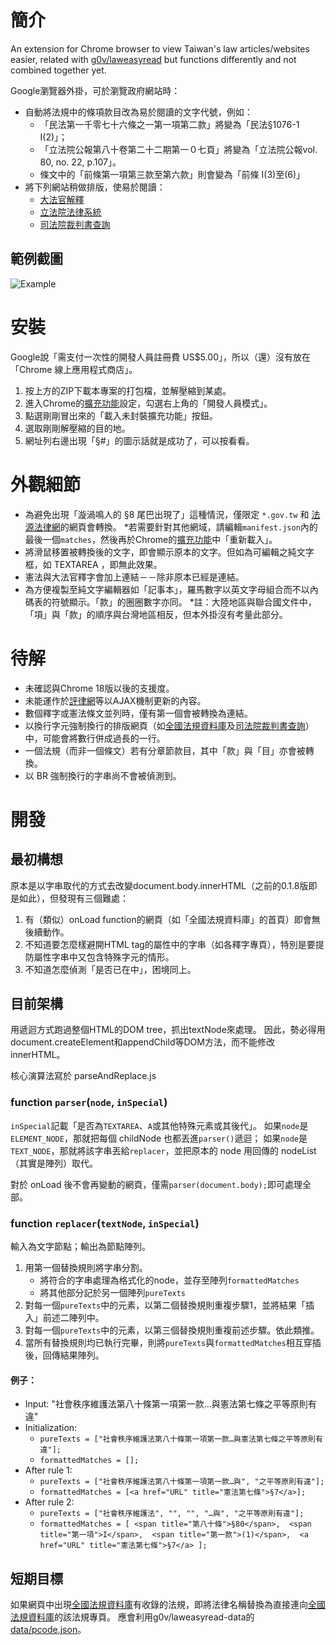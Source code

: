 # 簡介
An extension for Chrome browser to view Taiwan's law articles/websites easier,
related with [g0v/laweasyread](https://github.com/g0v/laweasyread) but functions differently and not combined together yet.

Google瀏覽器外掛，可於瀏覽政府網站時：
* 自動將法規中的條項款目改為易於閱讀的文字代號，例如：
    * 「民法第一千零七十六條之一第一項第二款」將變為「民法§1076-1 I(2)」；
    * 「立法院公報第八十卷第二十二期第一０七頁」將變為「立法院公報vol. 80, no. 22, p.107」。
    * 條文中的「前條第一項第三款至第六款」則會變為「前條 I(3)至(6)」
* 將下列網站稍做排版，使易於閱讀：
    * [大法官解釋](http://www.judicial.gov.tw/constitutionalcourt/p03.asp)
    * [立法院法律系統](http://lis.ly.gov.tw/lgcgi/lglaw)
    * [司法院裁判書查詢](http://jirs.judicial.gov.tw/FJUD/)

## 範例截圖
![Example](http://images.plurk.com/c27a95275c55a8ccc4f8e39704df1875.jpg)


# 安裝
Google說「需支付一次性的開發人員註冊費 US$5.00」，所以（還）沒有放在「Chrome 線上應用程式商店」。
1. 按上方的ZIP下載本專案的打包檔，並解壓縮到某處。
2. 進入Chrome的[擴充功能](chrome://extensions/)設定，勾選右上角的「開發人員模式」。
3. 點選剛剛冒出來的「載入未封裝擴充功能」按鈕。
4. 選取剛剛解壓縮的目的地。
5. 網址列右邊出現「§#」的圖示話就是成功了，可以按看看。

# 外觀細節
* 為避免出現「漩渦鳴人的 §8 尾巴出現了」這種情況，僅限定 `*.gov.tw` 和 [法源法律網](http://www.lawbank.com.tw/‎)的網頁會轉換。
    *若需要針對其他網域，請編輯`manifest.json`內的最後一個`matches`，然後再於Chrome的[擴充功能](chrome://extensions/ )中「重新載入」。
* 將滑鼠移置被轉換後的文字，即會顯示原本的文字。但如為可編輯之純文字框，如 TEXTAREA ，即無此效果。
* 憲法與大法官釋字會加上連結－－除非原本已經是連結。
* 為方便複製至純文字編輯器如「記事本」，羅馬數字以英文字母組合而不以內碼表的符號顯示。「款」的圈圈數字亦同。
    *註：大陸地區與聯合國文件中，「項」與「款」的順序與台灣地區相反，但本外掛沒有考量此部分。

# 待解
* 未確認與Chrome 18版以後的支援度。
* 未能運作於[評律網](http://www.pingluweb.com/)等以AJAX機制更新的內容。
* 數個釋字或憲法條文並列時，僅有第一個會被轉換為連結。
* 以換行字元強制換行的排版網頁（如[全國法規資料庫](http://law.moj.gov.tw/)及[司法院裁判書查詢](http://jirs.judicial.gov.tw/FJUD/)）中，可能會將數行併成過長的一行。
* 一個法規（而非一個條文）若有分章節款目，其中「款」與「目」亦會被轉換。
* 以 BR 強制換行的字串尚不會被偵測到。

# 開發

## 最初構想
原本是以字串取代的方式去改變document.body.innerHTML（之前的0.1.8版即是如此），但發現有三個難處：
1. 有（類似）onLoad function的網頁（如「全國法規資料庫」的首頁）即會無後續動作。
2. 不知道要怎麼樣避開HTML tag的屬性中的字串（如各釋字專頁），特別是要提防屬性字串中又包含特殊字元的情形。
3. 不知道怎麼偵測「是否已在<a />中」，困境同上。

## 目前架構
用遞迴方式跑過整個HTML的DOM tree，抓出textNode來處理。
因此，勢必得用document.createElement和appendChild等DOM方法，而不能修改innerHTML。

核心演算法寫於 parseAndReplace.js 
### function `parser`(`node`, `inSpecial`)
`inSpecial`記載「是否為`TEXTAREA`、`A`或其他特殊元素或其後代」。
如果`node`是`ELEMENT_NODE`，那就把每個 childNode 也都丟進`parser()`遞迴；
如果`node`是`TEXT_NODE`，那就將該字串丟給`replacer`，並把原本的 node 用回傳的 nodeList （其實是陣列）取代。

對於 onLoad 後不會再變動的網頁，僅需`parser(document.body);`即可處理全部。

### function `replacer`(`textNode`, `inSpecial`)
輸入為文字節點；輸出為節點陣列。
1. 用第一個替換規則將字串分割。
    * 將符合的字串處理為格式化的node，並存至陣列`formattedMatches`
    * 將其他部分記於另一個陣列`pureTexts`
2. 對每一個`pureTexts`中的元素，以第二個替換規則重複步驟1，並將結果「插入」前述二陣列中。
3. 對每一個`pureTexts`中的元素，以第三個替換規則重複前述步驟。依此類推。
4. 當所有替換規則均已執行完畢，則將`pureTexts`與`formattedMatches`相互穿插後，回傳結果陣列。

#### 例子：
* Input: "社會秩序維護法第八十條第一項第一款…與憲法第七條之平等原則有違"
* Initialization:
    * `pureTexts = ["社會秩序維護法第八十條第一項第一款…與憲法第七條之平等原則有違"];`
    * `formattedMatches = [];`
* After rule 1:
    * `pureTexts = ["社會秩序維護法第八十條第一項第一款…與", "之平等原則有違"];`
    * `formattedMatches = [<a href="URL" title="憲法第七條">§7</a>];`
* After rule 2:
    * `pureTexts = ["社會秩序維護法", "", "", "…與", "之平等原則有違"];`
    * `formattedMatches = [
        <span title="第八十條">§80</span>, 
        <span title="第一項">I</span>, 
        <span title="第一款">(1)</span>, 
        <a href="URL" title="憲法第七條">§7</a>
    ];`


## 短期目標

如果網頁中出現[全國法規資料庫](http://law.moj.gov.tw/)有收錄的法規，即將法律名稱替換為直接連向[全國法規資料庫](http://law.moj.gov.tw/)的該法規專頁。
應會利用g0v/laweasyread-data的[data/pcode.json](https://github.com/g0v/laweasyread-data/blob/master/data/pcode.json)。